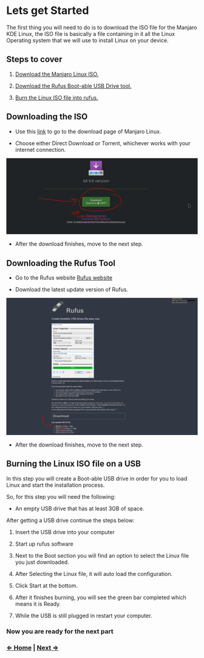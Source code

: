 # Lets get Started

The first thing you will need to do is to download the ISO file for the Manjaro KDE Linux, the ISO file is basically a file containing in it all the Linux Operating system that we will use to install Linux on your device.

## Steps to cover

1. [Download the Manjaro Linux ISO.](#downloading-the-iso)

2. [Download the Rufus Boot-able USB Drive tool.](#downloading-the-rufus-tool)

3. [Burn the Linux ISO file into rufus.](#burning-the-linux-iso-file-on-a-usb)

## Downloading the ISO

- Use this [link](https://manjaro.org/downloads/official/kde/) to go to the download page of Manjaro Linux.

- Choose either Direct Download or Torrent, whichever works with your internet connection.

![manjaro-linux](../assets/linux-download-page.png)

- After the download finishes, move to the next step.

## Downloading the Rufus Tool

- Go to the Rufus website [Rufus website](https://rufus.ie/en_US/)

- Download the latest update version of Rufus.

![rufus](../assets/rufus-download-page.png)

- After the download finishes, move to the next step.

## Burning the Linux ISO file on a USB

In this step you will create a Boot-able USB drive in order for you to load Linux and start the installation process.

So, for this step you will need the following:

- An empty USB drive that has at least 3GB of space.

After getting a USB drive continue the steps below:

1. Insert the USB drive into your computer

2. Start up rufus software

3. Next to the Boot section you will find an option to select the Linux file you just downloaded.

4. After Selecting the Linux file, it will auto load the configuration.

5. Click Start at the bottom.

6. After it finishes burning, you will see the green bar completed which means it is Ready.

7. While the USB is still plugged in restart your computer.

### Now you are ready for the next part

### [⇐ Home](../index.md) | [Next ⇒](./2-booting-live-usb.md)
